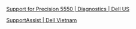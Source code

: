 [Support for Precision 5550 | Diagnostics | Dell US](https://www.dell.com/support/product-details/en-us/servicetag/0-RWVqRnRCem11bHJteGpUb2t4QnBBZz090/diagnose/FKJ6M637F64D73E1E414C0BAFF19385ED659953)

[SupportAssist | Dell Vietnam](https://www.dell.com/support/contents/en-vn/Category/product-support/self-support-knowledgebase/software-and-downloads/support-assist/?msockid=1079671ed9c36acf2ca272f6d8a56b90)